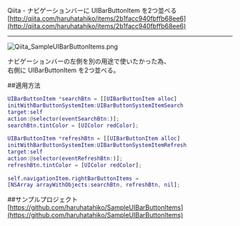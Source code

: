 Qiita - ナビゲーションバーに UIBarButtonItem を2つ並べる  
[http://qiita.com/haruhatahiko/items/2b1facc940fbffb68ee6](http://qiita.com/haruhatahiko/items/2b1facc940fbffb68ee6)

- - -

![Qiita_SampleUIBarButtonItems.png](https://qiita-image-store.s3.amazonaws.com/0/431/e1a76223-c25e-2042-9005-4ead43156431.png)

ナビゲーションバーの左側を別の用途で使いたかった為、  
右側に UIBarButtonItem を2つ並べる。

##適用方法

```objc:ViewController.m
UIBarButtonItem *searchBtn = [[UIBarButtonItem alloc]
initWithBarButtonSystemItem:UIBarButtonSystemItemSearch
target:self
action:@selector(eventSearchBtn:)];
searchBtn.tintColor = [UIColor redColor];
    
UIBarButtonItem *refreshBtn = [[UIBarButtonItem alloc]
initWithBarButtonSystemItem:UIBarButtonSystemItemRefresh
target:self
action:@selector(eventRefreshBtn:)];
refreshBtn.tintColor = [UIColor redColor];
    
self.navigationItem.rightBarButtonItems =
[NSArray arrayWithObjects:searchBtn, refreshBtn, nil];
```

##サンプルプロジェクト
 [https://github.com/haruhatahiko/SampleUIBarButtonItems](https://github.com/haruhatahiko/SampleUIBarButtonItems)
